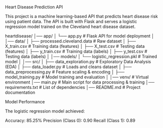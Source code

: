 Heart Disease Prediction API

This project is a machine learning-based API that predicts heart disease risk using patient data. The API is built with Flask and serves a logistic regression model trained on the Cleveland heart disease dataset.

heartdisease/
│── app/
│   └── app.py                # Flask API for model deployment
│
│── data/
│   ├── processed.cleveland.data  # Raw dataset
│   ├── X_train.csv           # Training data (features)
│   ├── X_test.csv            # Testing data (features)
│   ├── y_train.csv           # Training data (labels)
│   ├── y_test.csv            # Testing data (labels)
│
│── models/
│   └── logistic_regression.pkl  # Trained model
│
│── src/
│   ├── data_exploration.py   # Exploratory Data Analysis (EDA)
│   ├── data_loader.py        # Loads and cleans dataset
│   ├── data_preprocessing.py # Feature scaling & encoding
│   ├── model_training.py     # Model training and evaluation
│
│── venv/                     # Virtual environment
│── main.py                    # Main script for data processing & training
│── requirements.txt            # List of dependencies
│── README.md                   # Project documentation


Model Performance


The logistic regression model achieved:

Accuracy: 85.25%
Precision (Class 0): 0.90
Recall (Class 1): 0.89






